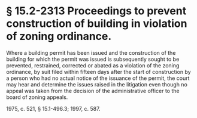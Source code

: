 # § 15.2-2313 Proceedings to prevent construction of building in violation of zoning ordinance.

<p>Where a building permit has been issued and the construction of the building for which the permit was issued is subsequently sought to be prevented, restrained, corrected or abated as a violation of the zoning ordinance, by suit filed within fifteen days after the start of construction by a person who had no actual notice of the issuance of the permit, the court may hear and determine the issues raised in the litigation even though no appeal was taken from the decision of the administrative officer to the board of zoning appeals.</p><p>1975, c. 521, § 15.1-496.3; 1997, c. 587.</p>